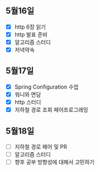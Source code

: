 ## 5월16일

- [x] http 6장 읽기
- [x] http 발표 준비
- [x] 알고리즘 스터디
- [x] 저녁약속

## 5월17일

- [x] Spring Configuration 수업
- [x] 워니와 면담
- [x] http 스터디
- [x] 지하철 경로 조회 페어프로그래밍

## 5월18일

- [ ] 지하철 경로 페어 및 PR
- [ ] 알고리즘 스터디
- [ ] 향후 공부 방향성에 대해서 고민하기
